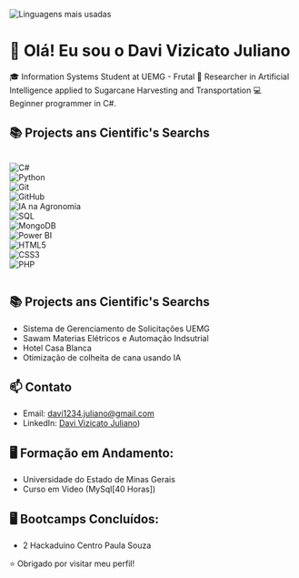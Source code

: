 ![Linguagens mais usadas](https://github-readme-stats.vercel.app/api/top-langs/?username=DaviVizicatoJuliano&langs_count=10&theme=dark)


# 👋 Olá! Eu sou o Davi Vizicato Juliano

🎓 Information Systems Student at UEMG - Frutal
🔬 Researcher in Artificial Intelligence applied to Sugarcane Harvesting and Transportation
💻 Beginner programmer in C#.

## 📚 Projects ans Cientific's Searchs
<div style = "display: flex; flex-wrap: wrap; gap: 10px;">

![C#](https://img.shields.io/badge/C%23-239120?style=for-the-badge&logo=c-sharp&logoColor=white)  
![Python](https://img.shields.io/badge/Python-3776AB?style=for-the-badge&logo=python&logoColor=white)  
![Git](https://img.shields.io/badge/Git-F05032?style=for-the-badge&logo=git&logoColor=white)  
![GitHub](https://img.shields.io/badge/GitHub-181717?style=for-the-badge&logo=github&logoColor=white)  
![IA na Agronomia](https://img.shields.io/badge/IA%20na%20Agronomia-4CAF50?style=for-the-badge&logo=numpy&logoColor=white)  
![SQL](https://img.shields.io/badge/SQL-4479A1?style=for-the-badge&logo=postgresql&logoColor=white)  
![MongoDB](https://img.shields.io/badge/MongoDB-47A248?style=for-the-badge&logo=mongodb&logoColor=white)  
![Power BI](https://img.shields.io/badge/PowerBI-F2C811?style=for-the-badge&logo=powerbi&logoColor=black)  
![HTML5](https://img.shields.io/badge/HTML5-E34F26?style=for-the-badge&logo=html5&logoColor=white)  
![CSS3](https://img.shields.io/badge/CSS3-1572B6?style=for-the-badge&logo=css3&logoColor=white)  
![PHP](https://img.shields.io/badge/PHP-777BB4?style=for-the-badge&logo=php&logoColor=white)
</div>

## 📚 Projects ans Cientific's Searchs
- Sistema de Gerenciamento de Solicitações UEMG
- Sawam Materias Elétricos e Automação Indsutrial
- Hotel Casa Blanca
- Otimização de colheita de cana usando IA

## 📫 Contato
- Email: davi1234.juliano@gmail.com
- LinkedIn: [Davi Vizicato Juliano](https://www.linkedin.com/in/davi-vizicato-juliano-37303225b/))

## 🖥️ Formação em Andamento:

- Universidade do Estado de Minas Gerais
- Curso em Video (MySql[40 Horas])

## 🖥️ Bootcamps Concluídos:

- 2 Hackaduino Centro Paula Souza


⭐ Obrigado por visitar meu perfil!

